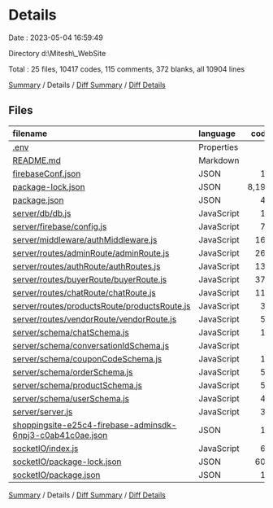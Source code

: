 # Details

Date : 2023-05-04 16:59:49

Directory d:\\Mitesh\\_WebSite

Total : 25 files,  10417 codes, 115 comments, 372 blanks, all 10904 lines

[Summary](results.md) / Details / [Diff Summary](diff.md) / [Diff Details](diff-details.md)

## Files
| filename | language | code | comment | blank | total |
| :--- | :--- | ---: | ---: | ---: | ---: |
| [.env](/.env) | Properties | 8 | 0 | 0 | 8 |
| [README.md](/README.md) | Markdown | 1 | 0 | 1 | 2 |
| [firebaseConf.json](/firebaseConf.json) | JSON | 12 | 0 | 1 | 13 |
| [package-lock.json](/package-lock.json) | JSON | 8,190 | 0 | 1 | 8,191 |
| [package.json](/package.json) | JSON | 43 | 0 | 1 | 44 |
| [server/db/db.js](/server/db/db.js) | JavaScript | 19 | 0 | 4 | 23 |
| [server/firebase/config.js](/server/firebase/config.js) | JavaScript | 79 | 7 | 20 | 106 |
| [server/middleware/authMiddleware.js](/server/middleware/authMiddleware.js) | JavaScript | 166 | 18 | 33 | 217 |
| [server/routes/adminRoute/adminRoute.js](/server/routes/adminRoute/adminRoute.js) | JavaScript | 261 | 23 | 63 | 347 |
| [server/routes/authRoute/authRoutes.js](/server/routes/authRoute/authRoutes.js) | JavaScript | 136 | 13 | 43 | 192 |
| [server/routes/buyerRoute/buyerRoute.js](/server/routes/buyerRoute/buyerRoute.js) | JavaScript | 378 | 31 | 108 | 517 |
| [server/routes/chatRoute/chatRoute.js](/server/routes/chatRoute/chatRoute.js) | JavaScript | 113 | 3 | 31 | 147 |
| [server/routes/productsRoute/productsRoute.js](/server/routes/productsRoute/productsRoute.js) | JavaScript | 34 | 11 | 11 | 56 |
| [server/routes/vendorRoute/vendorRoute.js](/server/routes/vendorRoute/vendorRoute.js) | JavaScript | 56 | 5 | 8 | 69 |
| [server/schema/chatSchema.js](/server/schema/chatSchema.js) | JavaScript | 19 | 0 | 3 | 22 |
| [server/schema/conversationIdSchema.js](/server/schema/conversationIdSchema.js) | JavaScript | 9 | 0 | 3 | 12 |
| [server/schema/couponCodeSchema.js](/server/schema/couponCodeSchema.js) | JavaScript | 13 | 0 | 3 | 16 |
| [server/schema/orderSchema.js](/server/schema/orderSchema.js) | JavaScript | 54 | 0 | 3 | 57 |
| [server/schema/productSchema.js](/server/schema/productSchema.js) | JavaScript | 52 | 0 | 3 | 55 |
| [server/schema/userSchema.js](/server/schema/userSchema.js) | JavaScript | 48 | 0 | 3 | 51 |
| [server/server.js](/server/server.js) | JavaScript | 33 | 0 | 8 | 41 |
| [shoppingsite-e25c4-firebase-adminsdk-6npj3-c0ab41c0ae.json](/shoppingsite-e25c4-firebase-adminsdk-6npj3-c0ab41c0ae.json) | JSON | 12 | 0 | 1 | 13 |
| [socketIO/index.js](/socketIO/index.js) | JavaScript | 63 | 4 | 18 | 85 |
| [socketIO/package-lock.json](/socketIO/package-lock.json) | JSON | 602 | 0 | 1 | 603 |
| [socketIO/package.json](/socketIO/package.json) | JSON | 16 | 0 | 1 | 17 |

[Summary](results.md) / Details / [Diff Summary](diff.md) / [Diff Details](diff-details.md)